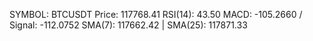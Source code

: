 SYMBOL: BTCUSDT
Price: 117768.41
RSI(14): 43.50
MACD: -105.2660 / Signal: -112.0752
SMA(7): 117662.42 | SMA(25): 117871.33
